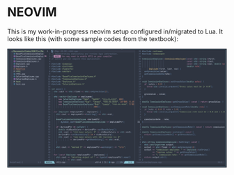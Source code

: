 # NEOVIM

This is my work-in-progress neovim setup configured in/migrated to Lua. It looks like this (with some sample codes from the textbook):

![Neovim-config Screenshot](./assets/screenshots/neovim-screenshot-2021-11-28_17-25.png)
